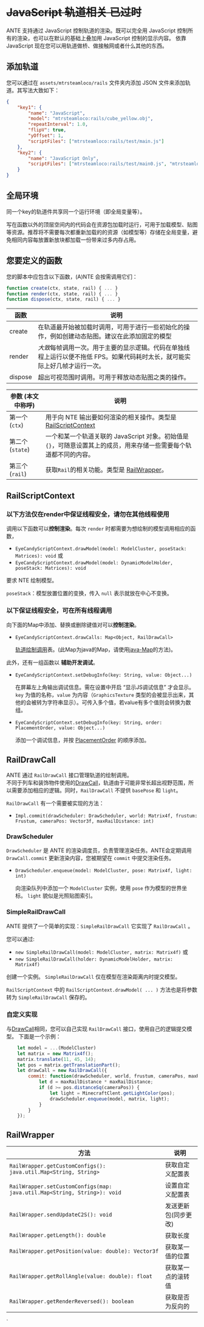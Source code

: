 # ~~JavaScript 轨道相关 已过时~~

ANTE 支持通过 JavaScript 控制轨道的渲染。既可以完全用 JavaScript 控制所有的渲染，也可以在默认的基础上叠加用 JavaScript 控制的显示内容。
依靠 JavaScript 现在您可以用轨道做桥、做接触网或者什么其他的东西。

## 添加轨道
您可以通过在 `assets/mtrsteamloco/rails` 文件夹内添加 JSON 文件来添加轨道。其写法大致如下：

```json
{
    "key1": {
        "name": "JavaScript",
        "model": "mtrsteamloco:rails/cube_yellow.obj",
        "repeatInterval": 1.0,
        "flipV": true,
        "yOffset": 1, 
        "scriptFiles": ["mtrsteamloco:rails/test/main.js"]
    },
    "key2": {
        "name": "JavaScript Only",
        "scriptFiles": ["mtrsteamloco:rails/test/main0.js", "mtrsteamloco:rails/test/main1.js"]
    }
}
```

## 全局环境

同一个key的轨道件共享同一个运行环境（即全局变量等）。

写在函数以外的顶层空间内的代码会在资源包加载时运行，可用于加载模型、贴图等资源。推荐将不需要每次都重新加载的的资源（如模型等）存储在全局变量，避免相同内容每放置新放块都加载一份带来过多内存占用。

## 您要定义的函数

您的脚本中应包含以下函数，(A)NTE 会按需调用它们：
```javascript
function create(ctx, state, rail) { ... }
function render(ctx, state, rail) { ... }
function dispose(ctx, state, rail) { ... }
```

| 函数    | 说明                                                         |
| ------- | ------------------------------------------------------------ |
| create  | 在轨道最开始被加载时调用，可用于进行一些初始化的操作，例如创建动态贴图。建议在此添加固定的模型 |
| render  | *大致*每帧调用一次。用于主要的显示逻辑。代码在单独线程上运行以便不拖低 FPS。如果代码耗时太长，就可能实际上好几帧才运行一次。 |
| dispose | 超出可视范围时调用。可用于释放动态贴图之类的操作。     |

| 参数 (本文中称呼) | 说明                                                         |
| ----------------- | ------------------------------------------------------------ |
| 第一个 (`ctx`)    | 用于向 NTE 输出要如何渲染的相关操作。类型是 [RailScriptContext](#railscriptcontext) |
| 第二个 (`state`)  | 一个和某一个轨道关联的 JavaScript 对象。初始值是 `{}`，可随意设置其上的成员，用来存储一些需要每个轨道都不同的内容。 |
| 第三个 (`rail`)  | 获取`Rail`的相关功能。类型是 [RailWrapper](#railwrapper)。|

## RailScriptContext

### 以下方法仅在render中保证线程安全，请勿在其他线程使用
调用以下函数可以**控制渲染**。每次 `render` 时都需要为想绘制的模型调用相应的函数，

- `EyeCandyScriptContext.drawModel(model: ModelCluster, poseStack: Matrices): void`
或
- `EyeCandyScriptContext.drawModel(model: DynamicModelHolder, poseStack: Matrices): void`


要求 NTE 绘制模型。

`poseStack`：模型放置位置的变换，传入 `null` 表示就放在中心不变换。

### 以下保证线程安全，可在所有线程调用

向下面的Map中添加、替换或删除键值对可以**控制渲染**。

- `EyeCandyScriptContext.drawCalls: Map<Object, RailDrawCall>`
  
  [轨道绘制调用](js-rail.md?id=RailDrawCall)表。(此Map为java的Map，请使用[java-Map](https://docs.oracle.com/javase/8/docs/api/java/util/Map.html)的方法)。

此外，还有一组函数以 **辅助开发调试**。

- `EyeCandyScriptContext.setDebugInfo(key: String, value: Object...)`

    在屏幕左上角输出调试信息。需在设置中开启 “显示JS调试信息” 才会显示。`key` 为值的名称，`value` 为内容（`GraphicsTexture` 类型的会被显示出来，其他的会被转为字符串显示）。可传入多个值，若value有多个值则会转换为数组。

- `EyeCandyScriptContext.setDebugInfo(key: String, order: PlacementOrder, value: Object...)`

    添加一个调试信息，并按 [PlacementOrder](js-util.md?id=orderedMap-与-placementOrder) 的顺序添加。


## RailDrawCall

ANTE 通过 `RailDrawCall` 接口管理轨道的绘制调用。  
不同于列车和装饰物件使用的[DrawCall](js-draw-call.md)，轨道由于可能非常长超出视野范围，所以需要添加相应的逻辑。同时，`RailDrawCall` 不提供 `basePose` 和 `light`。

`RailDrawCall` 有一个需要被实现的方法：

- `Impl.commit(drawScheduler: DrawScheduler, world: Matrix4f, frustum: Frustum, cameraPos: Vector3f, maxRailDistance: int)`


### DrawScheduler

`DrawScheduler` 是 ANTE 的渲染调度员，负责管理渲染任务。ANTE会定期调用 `DrawCall.commit` 更新渲染内容，您被期望在 `commit` 中提交渲染任务。

- `DrawScheduler.enqueue(model: ModelCluster, pose: Matrix4f, light: int)`

  向渲染队列中添加一个 `ModelCluster` 实例，使用 `pose` 作为模型的世界坐标。
  `light` 貌似是光照贴图索引。


### SimpleRailDrawCall 

ANTE 提供了一个简单的实现：`SimpleRailDrawCall` 它实现了 `RailDrawCall` 。

您可以通过:

- `new SimpleRailDrawCall(model: ModelCluster, matrix: Matrix4f)`
或
- `new SimpleRailDrawCall(holder: DynamicModelHolder, matrix: Matrix4f)`
  
创建一个实例。
`SimpleRailDrawCall` 仅在模型在渲染距离内时提交模型。

`RailScriptContext` 中的 `RailScriptContext.drawModel( ... )` 方法也是将参数转为 `SimpleRailDrawCall` 保存的。

### 自定义实现

与[DrawCall](js-draw-call.md)相同，您可以自己实现 `RailDrawCall` 接口，使用自己的逻辑提交模型。
下面是一个示例：

```javascript
    let model = ...(ModelCluster)
    let matrix = new Matrix4f();
    matrix.translate(11, 45, 14);
    let pos = matrix.getTranslationPart();
    let drawCall = new RailDrawCall({
        commit: function(drawScheduler, world, frustum, cameraPos, maxRailDistance) {
            let d = maxRailDistance * maxRailDistance;
            if (d >= pos.distanceSq(cameraPos)) {
                let light = MinecraftClent.getLightColor(pos);
                drawScheduler.enqueue(model, matrix, light);
            }
        }
    });

```

## RailWrapper  

| 方法 | 说明 |
| ----------------------------------- | --------------------------------------|
| `RailWrapper.getCustomConfigs(): java.util.Map<String, String>` | 获取自定义配置表 |
| `RailWrapper.setCustomConfigs(map: java.util.Map<String, String>): void` | 设置自定义配置表 |
| `RailWrapper.sendUpdateC2S(): void` | 发送更新包(同步更改) |
| `RailWrapper.getLength(): double` | 获取长度 |
| `RailWrapper.getPosition(value: double): Vector3f` | 获取某一值的位置 |
| `RailWrapper.getRollAngle(value: double): float` | 获取某一点的滚转值 |
| `RailWrapper.getRenderReversed(): boolean` | 获取是否为反向的 |


`